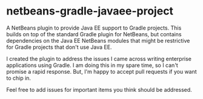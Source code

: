 netbeans-gradle-javaee-project
==============================

A NetBeans plugin to provide Java EE support to Gradle projects.  This builds on top of the standard Gradle plugin for NetBeans, but contains dependencies on the Java EE NetBeans modules that might be restrictive for Gradle projects that don't use Java EE.

I created the plugin to address the issues I came across writing enterprise applications using Gradle.   I am doing this in my spare time, so I can't promise a rapid response.  But, I'm happy to accept pull requests if you want to chip in.

Feel free to add issues for important items you think should be addressed.
